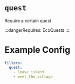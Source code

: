 # `quest`

Require a certain quest

:::dangerRequires:
EcoQuests
:::

# Example Config
```yaml
filters:
  quest:
    - leave_island
    - meet_the_village
```
